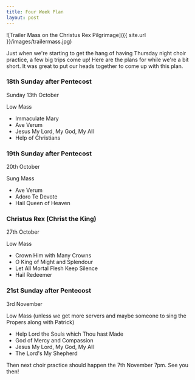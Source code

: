 ```yaml
---
title: Four Week Plan
layout: post
---
```


![Trailer Mass on the Christus Rex Pilgrimage]({{ site.url }}/images/trailermass.jpg)

Just when we're starting to get the hang of having Thursday night choir practice, a few big trips come up! Here are the plans for while we're a bit short. It was great to put our heads together to come up with this plan.

### 18th Sunday after Pentecost

Sunday 13th October

Low Mass

 * Immaculate Mary
 * Ave Verum
 * Jesus My Lord, My God, My All
 * Help of Christians

### 19th Sunday after Pentecost

20th October

Sung Mass

 * Ave Verum
 * Adoro Te Devote
 * Hail Queen of Heaven

### Christus Rex (Christ the King)

27th October

Low Mass

 * Crown Him with Many Crowns
 * O King of Might and Splendour
 * Let All Mortal Flesh Keep Silence
 * Hail Redeemer

### 21st Sunday after Pentecost

3rd November

Low Mass (unless we get more servers and maybe someone to sing the Propers along with Patrick)

 * Help Lord the Souls which Thou hast Made
 * God of Mercy and Compassion
 * Jesus My Lord, My God, My All
 * The Lord's My Shepherd

Then next choir practice should happen the 7th November 7pm. See you then!

